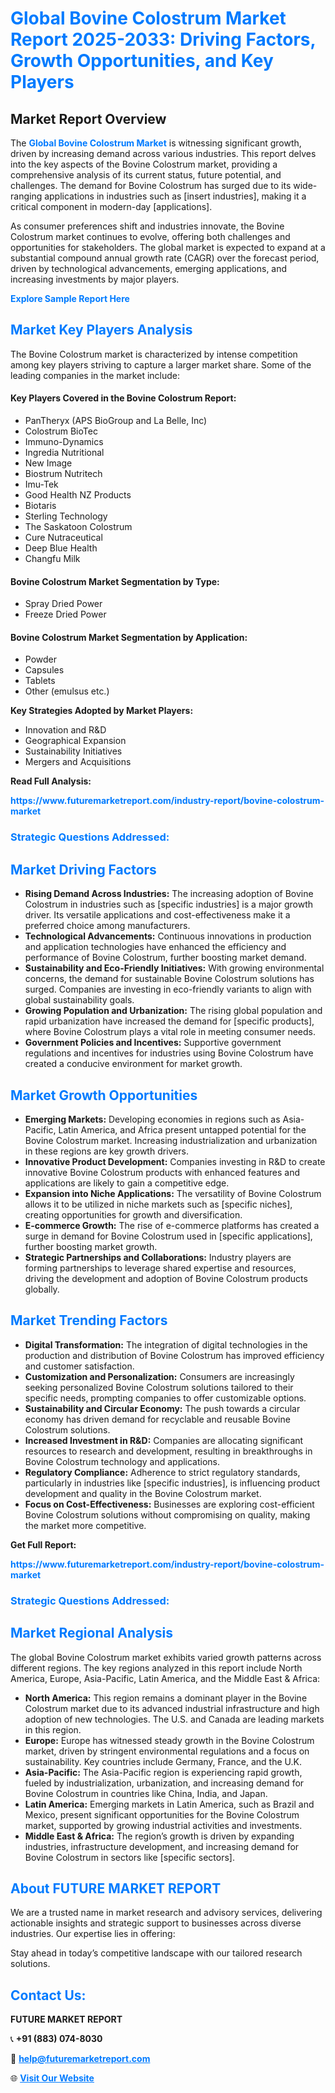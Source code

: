 <h1 style="color: #007BFF;">Global Bovine Colostrum Market Report 2025-2033: Driving Factors, Growth Opportunities, and Key Players</h1>

<section id="overview">
<h2>Market Report Overview</h2>
<p>The <a href="https://www.futuremarketreport.com/industry-report/bovine-colostrum-market" style="color: #007BFF; text-decoration: none;"><strong>Global Bovine Colostrum Market</strong></a> is witnessing significant growth, driven by increasing demand across various industries. This report delves into the key aspects of the Bovine Colostrum market, providing a comprehensive analysis of its current status, future potential, and challenges. The demand for Bovine Colostrum has surged due to its wide-ranging applications in industries such as [insert industries], making it a critical component in modern-day [applications].</p>
<p>As consumer preferences shift and industries innovate, the Bovine Colostrum market continues to evolve, offering both challenges and opportunities for stakeholders. The global market is expected to expand at a substantial compound annual growth rate (CAGR) over the forecast period, driven by technological advancements, emerging applications, and increasing investments by major players.</p>
</section>

<section id="overview">
<p><a href="https://www.futuremarketreport.com/request-sample/reportId=28304" style="color: #007BFF; text-decoration: none;"><strong>Explore Sample Report Here</strong></a></p>
</section>

<section id="key-players">
<h2 style="color: #007BFF;">Market Key Players Analysis</h2>
<p>The Bovine Colostrum market is characterized by intense competition among key players striving to capture a larger market share. Some of the leading companies in the market include:</p>
<h4>Key Players Covered in the Bovine Colostrum Report:</h4>
<ul><li>PanTheryx (APS BioGroup and La Belle, Inc)</li><li>Colostrum BioTec</li><li>Immuno-Dynamics</li><li>Ingredia Nutritional</li><li>New Image</li><li>Biostrum Nutritech</li><li>Imu-Tek</li><li>Good Health NZ Products</li><li>Biotaris</li><li>Sterling Technology</li><li>The Saskatoon Colostrum</li><li>Cure Nutraceutical</li><li>Deep Blue Health</li><li>Changfu Milk</li></ul>
<h4>Bovine Colostrum Market Segmentation by Type:</h4>
<ul><li>Spray Dried Power</li><li>Freeze Dried Power</li></ul>

<h4>Bovine Colostrum Market Segmentation by Application:</h4>
<ul><li>Powder</li><li>Capsules</li><li>Tablets</li><li>Other (emulsus etc.)</li></ul>
<p><strong>Key Strategies Adopted by Market Players:</strong></p>
<ul>
<li>Innovation and R&D</li>
<li>Geographical Expansion</li>
<li>Sustainability Initiatives</li>
<li>Mergers and Acquisitions</li>
</ul>
</section>

<section>
<p><strong>Read Full Analysis: </strong></p><a href="https://www.futuremarketreport.com/industry-report/bovine-colostrum-market" style="color: #007BFF; text-decoration: none;"><strong>https://www.futuremarketreport.com/industry-report/bovine-colostrum-market</strong></a>
<h3 style="color: #007BFF;">Strategic Questions Addressed:</h3>
</section>

<section id="driving-factors">
<h2 style="color: #007BFF;">Market Driving Factors</h2>
<ul>
<li><strong>Rising Demand Across Industries:</strong> The increasing adoption of Bovine Colostrum in industries such as [specific industries] is a major growth driver. Its versatile applications and cost-effectiveness make it a preferred choice among manufacturers.</li>
<li><strong>Technological Advancements:</strong> Continuous innovations in production and application technologies have enhanced the efficiency and performance of Bovine Colostrum, further boosting market demand.</li>
<li><strong>Sustainability and Eco-Friendly Initiatives:</strong> With growing environmental concerns, the demand for sustainable Bovine Colostrum solutions has surged. Companies are investing in eco-friendly variants to align with global sustainability goals.</li>
<li><strong>Growing Population and Urbanization:</strong> The rising global population and rapid urbanization have increased the demand for [specific products], where Bovine Colostrum plays a vital role in meeting consumer needs.</li>
<li><strong>Government Policies and Incentives:</strong> Supportive government regulations and incentives for industries using Bovine Colostrum have created a conducive environment for market growth.</li>
</ul>
</section>

<section id="growth-opportunities">
<h2 style="color: #007BFF;">Market Growth Opportunities</h2>
<ul>
<li><strong>Emerging Markets:</strong> Developing economies in regions such as Asia-Pacific, Latin America, and Africa present untapped potential for the Bovine Colostrum market. Increasing industrialization and urbanization in these regions are key growth drivers.</li>
<li><strong>Innovative Product Development:</strong> Companies investing in R&D to create innovative Bovine Colostrum products with enhanced features and applications are likely to gain a competitive edge.</li>
<li><strong>Expansion into Niche Applications:</strong> The versatility of Bovine Colostrum allows it to be utilized in niche markets such as [specific niches], creating opportunities for growth and diversification.</li>
<li><strong>E-commerce Growth:</strong> The rise of e-commerce platforms has created a surge in demand for Bovine Colostrum used in [specific applications], further boosting market growth.</li>
<li><strong>Strategic Partnerships and Collaborations:</strong> Industry players are forming partnerships to leverage shared expertise and resources, driving the development and adoption of Bovine Colostrum products globally.</li>
</ul>
</section>

<section id="trending-factors">
<h2 style="color: #007BFF;">Market Trending Factors</h2>
<ul>
<li><strong>Digital Transformation:</strong> The integration of digital technologies in the production and distribution of Bovine Colostrum has improved efficiency and customer satisfaction.</li>
<li><strong>Customization and Personalization:</strong> Consumers are increasingly seeking personalized Bovine Colostrum solutions tailored to their specific needs, prompting companies to offer customizable options.</li>
<li><strong>Sustainability and Circular Economy:</strong> The push towards a circular economy has driven demand for recyclable and reusable Bovine Colostrum solutions.</li>
<li><strong>Increased Investment in R&D:</strong> Companies are allocating significant resources to research and development, resulting in breakthroughs in Bovine Colostrum technology and applications.</li>
<li><strong>Regulatory Compliance:</strong> Adherence to strict regulatory standards, particularly in industries like [specific industries], is influencing product development and quality in the Bovine Colostrum market.</li>
<li><strong>Focus on Cost-Effectiveness:</strong> Businesses are exploring cost-efficient Bovine Colostrum solutions without compromising on quality, making the market more competitive.</li>
</ul>
</section>

<section>
<p><strong>Get Full Report: </strong></p><a href="https://www.futuremarketreport.com/industry-report/bovine-colostrum-market" style="color: #007BFF; text-decoration: none;"><strong>https://www.futuremarketreport.com/industry-report/bovine-colostrum-market</strong></a>
<h3 style="color: #007BFF;">Strategic Questions Addressed:</h3>
</section>


<section id="regional-analysis">
<h2 style="color: #007BFF;">Market Regional Analysis</h2>
<p>The global Bovine Colostrum market exhibits varied growth patterns across different regions. The key regions analyzed in this report include North America, Europe, Asia-Pacific, Latin America, and the Middle East & Africa:</p>
<ul>
<li><strong>North America:</strong> This region remains a dominant player in the Bovine Colostrum market due to its advanced industrial infrastructure and high adoption of new technologies. The U.S. and Canada are leading markets in this region.</li>
<li><strong>Europe:</strong> Europe has witnessed steady growth in the Bovine Colostrum market, driven by stringent environmental regulations and a focus on sustainability. Key countries include Germany, France, and the U.K.</li>
<li><strong>Asia-Pacific:</strong> The Asia-Pacific region is experiencing rapid growth, fueled by industrialization, urbanization, and increasing demand for Bovine Colostrum in countries like China, India, and Japan.</li>
<li><strong>Latin America:</strong> Emerging markets in Latin America, such as Brazil and Mexico, present significant opportunities for the Bovine Colostrum market, supported by growing industrial activities and investments.</li>
<li><strong>Middle East & Africa:</strong> The region’s growth is driven by expanding industries, infrastructure development, and increasing demand for Bovine Colostrum in sectors like [specific sectors].</li>
</ul>
</section>

<footer>
<h2 style="color: #007BFF;">About FUTURE MARKET REPORT</h2>
<p>We are a trusted name in market research and advisory services, delivering actionable insights and strategic support to businesses across diverse industries. Our expertise lies in offering:</p>

<p>Stay ahead in today’s competitive landscape with our tailored research solutions.</p>

<h2 style="color: #007BFF;">Contact Us:</h2>
<p><strong>FUTURE MARKET REPORT</strong></p>
<p>📞 <strong>+91 (883) 074-8030</strong></p>
<p>📧 <strong><a href="mailto:help@futuremarketreport.com" style="color: #007BFF;">help@futuremarketreport.com</a></strong></p>
<p>🌐 <strong><a href="https://www.futuremarketreport.com/" style="color: #007BFF;">Visit Our Website</a></strong></p>
</footer>